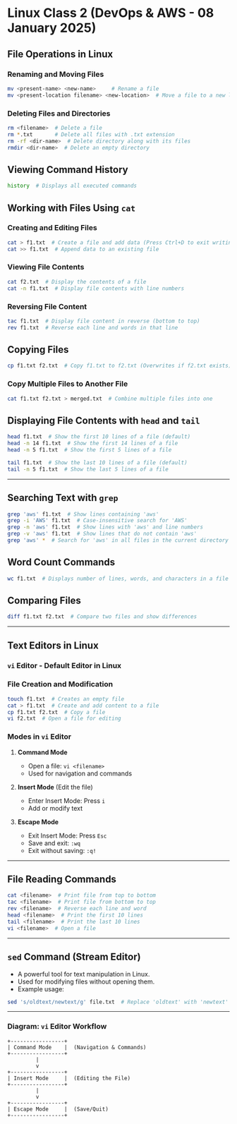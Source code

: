 # Linux Class 2 (DevOps & AWS - 08 January 2025)

## File Operations in Linux

### Renaming and Moving Files
```sh
mv <present-name> <new-name>     # Rename a file
mv <present-location filename> <new-location>  # Move a file to a new location
```

### Deleting Files and Directories
```sh
rm <filename>  # Delete a file
rm *.txt       # Delete all files with .txt extension
rm -rf <dir-name>  # Delete directory along with its files
rmdir <dir-name>  # Delete an empty directory
```

## Viewing Command History
```sh
history  # Displays all executed commands
```

## Working with Files Using `cat`

### Creating and Editing Files
```sh
cat > f1.txt  # Create a file and add data (Press Ctrl+D to exit writing mode)
cat >> f1.txt  # Append data to an existing file
```

### Viewing File Contents
```sh
cat f2.txt  # Display the contents of a file
cat -n f1.txt  # Display file contents with line numbers
```

### Reversing File Content
```sh
tac f1.txt  # Display file content in reverse (bottom to top)
rev f1.txt  # Reverse each line and words in that line
```

## Copying Files
```sh
cp f1.txt f2.txt  # Copy f1.txt to f2.txt (Overwrites if f2.txt exists)
```

### Copy Multiple Files to Another File
```sh
cat f1.txt f2.txt > merged.txt  # Combine multiple files into one
```

## Displaying File Contents with `head` and `tail`
```sh
head f1.txt  # Show the first 10 lines of a file (default)
head -n 14 f1.txt  # Show the first 14 lines of a file
head -n 5 f1.txt  # Show the first 5 lines of a file

tail f1.txt  # Show the last 10 lines of a file (default)
tail -n 5 f1.txt  # Show the last 5 lines of a file
```

---

## Searching Text with `grep`
```sh
grep 'aws' f1.txt  # Show lines containing 'aws'
grep -i 'AWS' f1.txt  # Case-insensitive search for 'AWS'
grep -n 'aws' f1.txt  # Show lines with 'aws' and line numbers
grep -v 'aws' f1.txt  # Show lines that do not contain 'aws'
grep 'aws' *  # Search for 'aws' in all files in the current directory
```

## Word Count Commands
```sh
wc f1.txt  # Displays number of lines, words, and characters in a file
```

## Comparing Files
```sh
diff f1.txt f2.txt  # Compare two files and show differences
```

---

## Text Editors in Linux
### `vi` Editor - Default Editor in Linux

### File Creation and Modification
```sh
touch f1.txt  # Creates an empty file
cat > f1.txt  # Create and add content to a file
cp f1.txt f2.txt  # Copy a file
vi f2.txt  # Open a file for editing
```

### Modes in `vi` Editor
1. **Command Mode**
   - Open a file: `vi <filename>`
   - Used for navigation and commands

2. **Insert Mode** (Edit the file)
   - Enter Insert Mode: Press `i`
   - Add or modify text

3. **Escape Mode**
   - Exit Insert Mode: Press `Esc`
   - Save and exit: `:wq`
   - Exit without saving: `:q!`

---

## File Reading Commands
```sh
cat <filename>  # Print file from top to bottom
tac <filename>  # Print file from bottom to top
rev <filename>  # Reverse each line and word
head <filename>  # Print the first 10 lines
tail <filename>  # Print the last 10 lines
vi <filename>  # Open a file
```

---

## `sed` Command (Stream Editor)
- A powerful tool for text manipulation in Linux.
- Used for modifying files without opening them.
- Example usage:
```sh
sed 's/oldtext/newtext/g' file.txt  # Replace 'oldtext' with 'newtext' in a file
```

---

### Diagram: `vi` Editor Workflow
```plaintext
+-----------------+
| Command Mode    |  (Navigation & Commands)
+-----------------+
         |
         v
+-----------------+
| Insert Mode     |  (Editing the File)
+-----------------+
         |
         v
+-----------------+
| Escape Mode     |  (Save/Quit)
+-----------------+
```



